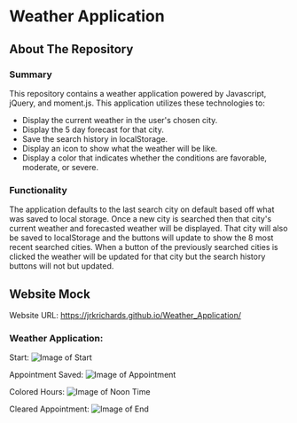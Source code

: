 # Weather Application

## About The Repository

### Summary

This repository contains a weather application powered by Javascript, jQuery, and moment.js. This application utilizes these technologies to:

- Display the current weather in the user's chosen city.
- Display the 5 day forecast for that city.
- Save the search history in localStorage.
- Display an icon to show what the weather will be like.
- Display a color that indicates whether the conditions are favorable, moderate, or severe.

### Functionality

The application defaults to the last search city on default based off what was saved to local storage. Once a new city is searched then that city's current weather and forecasted weather will be displayed. That city will also be saved to localStorage and the buttons will update to show the 8 most recent searched cities. When a button of the previously searched cities is clicked the weather will be updated for that city but the search history buttons will not but updated.

## Website Mock

Website URL: https://jrkrichards.github.io/Weather_Application/

### Weather Application:

Start:
![Image of Start](./Assets/Calendar_start.PNG)

Appointment Saved:
![Image of Appointment](./Assets/Calendar_appointment.PNG)

Colored Hours:
![Image of Noon Time](./Assets/Calendar_noon_time.PNG)

Cleared Appointment:
![Image of End](./Assets/Calendar_end.PNG)
